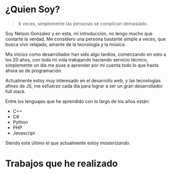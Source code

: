 # ¿Quien Soy?
<fotoDePerfil/>

> A veces, simplemente las personas se complican demasiado.

Soy Nelson Gonzalez y en esta, mi introducción, no tengo mucho que contarte la verdad, Me considero una persona bastante simple a veces, que busca vivir relajado, amante de la tecnología y la música.

Mis inicios como desarrollador han sido algo tardíos, comenzando en esto a los 20 años, con toda mi vida trabajando haciendo servicio técnico, simplemente un día me puse a aprender por mi cuenta todo lo que hasta ahora se de programación.

Actualmente estoy muy interesado en el desarrollo web, y las tecnologías afines de JS, me esfuerzo cada día para lograr a ser un gran desarrollador full stack.

Entre los lenguajes que he aprendido con lo largo de los años están:

- C++
- C#
- Python
- PHP
- Javascript

Siendo este último el que actualmente estoy _masterizando_.

# Trabajos que he realizado

<trabajosRealizados />